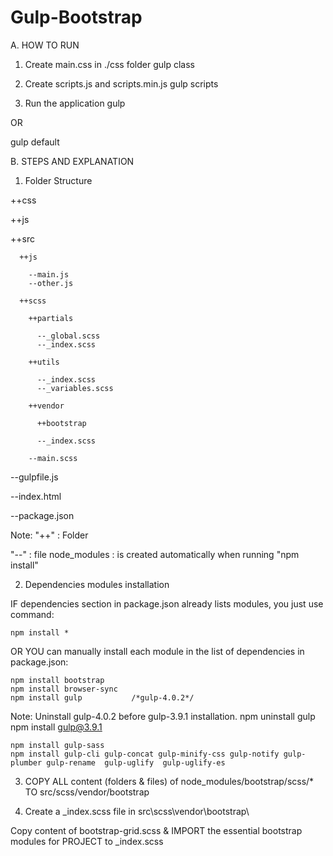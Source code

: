 # Gulp-Bootstrap


A. HOW TO RUN
1. Create main.css in ./css folder
gulp class

2. Create scripts.js and scripts.min.js
gulp scripts

3. Run the application
gulp

OR

gulp default

B. STEPS AND EXPLANATION

1. Folder Structure

  ++css
  
  ++js
  
  ++src
  
      ++js
      
        --main.js
        --other.js
        
      ++scss
      
        ++partials
        
          --_global.scss
          --_index.scss
          
        ++utils
        
          --_index.scss
          --_variables.scss
          
        ++vendor
        
          ++bootstrap
          
          --_index.scss
          
        --main.scss
        
  --gulpfile.js
  
  --index.html
  
  --package.json
  

Note:
  "++" : Folder
  
  "--" : file
  node_modules : is created automatically when running "npm install"

2. Dependencies modules installation

IF dependencies section in package.json already lists modules,
you just use command:

    npm install *

OR YOU can manually install each module in the list of dependencies in package.json:

    npm install bootstrap
    npm install browser-sync
    npm install gulp           /*gulp-4.0.2*/

Note: Uninstall gulp-4.0.2 before gulp-3.9.1 installation.
    npm uninstall gulp
    npm install gulp@3.9.1

    npm install gulp-sass
    npm install gulp-cli gulp-concat gulp-minify-css gulp-notify gulp-plumber gulp-rename  gulp-uglify  gulp-uglify-es

3. COPY ALL content (folders & files) of node_modules/bootstrap/scss/*  TO src/scss/vendor/bootstrap

4. Create a _index.scss file in src\scss\vendor\bootstrap\

Copy content of bootstrap-grid.scss & IMPORT the essential bootstrap modules for PROJECT to _index.scss
